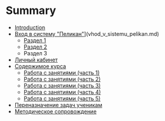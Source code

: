 # Summary

* [Introduction](README.md)
* [Вход в систему "Пеликан"](README.md)](vhod_v_sistemu_pelikan.md)
   * [Раздел 1](razdel_1.md)
   * [Раздел 2](razdel_2.md)
   * Раздел 3
* [Личный кабинет](lichnii_kabinet.md)
* [Содержимое курса](soderzhimoe_kursa.md)
   * [Работа с занятиями (часть 1)](rabota_s_zanyatiyami.md)
   * [Работа с занятиями (часть 2)](rabota_s_zanyatiyami_chast_2.md)
   * [Работа с занятиями (часть 3)](rabota_s_zanyatiyami_chast_3.md)
   * [Работа с занятиями (часть 4)](rabota_s_zanyatiyami_chast_4.md)
   * [Работа с занятиями (часть 5)](rabota_s_zanyatiyami_chast_5.md)
* [Переназначение задач ученикам](perenaznachenie_zadach_uchenikam.md)
* [Методическое сопровождение](metodicheskoe_soprovozhdenie.md)

